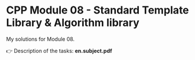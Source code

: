 # CPP Module 08 - Standard Template Library & Algorithm library

My solutions for Module 08.

👉 Description of the tasks: <b>en.subject.pdf</b>
